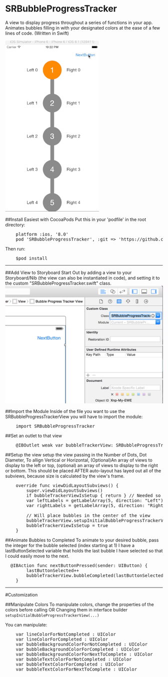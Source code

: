 # SRBubbleProgressTracker
A view to display progress throughout a series of functions in your app. Animates bubbles filling in with your designated colors at the ease of a few lines of code. (Written in Swift)

![Bubble Progress Tracker in action](/SRBubbleProgressTracker/SRBubbleProgressTracker.gif?raw=true "Bubble Progress Tracker in action")

##Install Easiest with CocoaPods
Put this in your 'podfile' in the root directory:
<pre>
    platform :ios, '8.0'
    pod 'SRBubbleProgressTracker', :git => 'https://github.com/ssrobbi/SRBubbleProgressTracker.git'
</pre>

Then run:
<pre>
    $pod install
</pre>
___________________________
##Add View to Storyboard
Start Out by adding a view to your Storyboard/Nib (the view can also be instantiated in code), and setting it to the custom "SRBubbleProgressTracker.swift" class.
![Add Custom Class](/SRBubbleProgressTracker/SetCustomClass.png?raw=true "Add Custom Class")

##Import the Module
Inside of the file you want to use the SRBubbleProgressTrackerView you will have to import the module:
<pre>
    import SRBubbleProgressTracker
</pre>

##Set an outlet to that view
<pre>
    @IBOutlet weak var bubbleTrackerView: SRBubbleProgressTrackerView!
</pre>

##Setup the view
setup the view passing in the Number of Dots, Dot Diameter, To allign Vertical or Horizontal, (Optional)An array of views to display to the left or top, (optional) an array of views to display to the right or bottom.
This should be placed AFTER auto-layout has layed out all of the subviews, because size is calculated by the view's frame. 

<pre>
    override func viewDidLayoutSubviews() {
        super.viewDidLayoutSubviews()
        if bubbleTrackerViewIsSetup { return } // Needed so when called again for animation it doesn't redraw
        var leftLabels = getLabelArray(5, direction: "Left") // returns UILabels
        var rightLabels = getLabelArray(5, direction: "Right")
        
        // Will place bubbles in the center of the view
        bubbleTrackerView.setupInitialBubbleProgressTrackerView(5, dotDiameter: 75.0, allign: .Vertical, leftOrTopViews: leftLabels, rightOrBottomViews: rightLabels)
        bubbleTrackerViewIsSetup = true
    }
</pre>

##Animate Bubbles to Completed
To animate to your desired bubble, pass the integer for the bubble selected (index starting at 1) I have a lastButtonSelected variable that holds the last bubble I have selected so that I could easily move to the next.
<pre>
  @IBAction func nextButtonPressed(sender: UIButton) {
        lastButtonSelected++ 
        bubbleTrackerView.bubbleCompleted(lastButtonSelected) // lastButtonSelected is int of bubble to fill with completed color
    }
</pre>

_______________
#Customization

##Manipulate Colors
To manipulate colors, change the properties of the colors before calling OR Changing them in interface builder <code>setupInitialBubbleProgressTrackerView(...)</code>

You can manipulate:
<pre>
    var lineColorForNotCompleted : UIColor                  = .grayColor()
    var lineColorForCompleted : UIColor                     = .greenColor()
    var bubbleBackgroundColorForNotCompleted : UIColor      = .grayColor()
    var bubbleBackgroundColorForCompleted : UIColor         = .greenColor()
    var bubbleBackgroundColorForNextToComplete : UIColor    = .orangeColor()
    var bubbleTextColorForNotCompleted : UIColor            = .whiteColor()
    var bubbleTextColorForCompleted : UIColor               = .whiteColor()
    var bubbleTextColorForNextToComplete : UIColor          = .whiteColor()
</pre>
